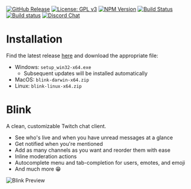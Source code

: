 [![GitHub Release](https://img.shields.io/github/release/cairthenn/Blink.svg?style=flat)](https://github.com/cairthenn/Blink/releases)
[![License: GPL v3](https://img.shields.io/badge/License-GPLv3-blue.svg)](https://www.gnu.org/licenses/gpl-3.0)
[![NPM Version](https://img.shields.io/npm/v/npm.svg?style=flat)](https://www.npmjs.com/)
[![Build Status](https://travis-ci.com/cairthenn/Blink.svg?branch=master)](https://travis-ci.com/cairthenn/Blink)
[![Build status](https://ci.appveyor.com/api/projects/status/0rf9ysedohiyy58w?svg=true)](https://ci.appveyor.com/project/cairthenn/blink-cxr13)
[![Discord Chat](https://img.shields.io/discord/551637138093899786.svg?logo=discord&colorB=7289da)](https://discord.gg/TpdwZcp)

# Installation

Find the latest release [here](https://github.com/cairthenn/Blink/releases) and download the appropriate file:

* Windows: `setup_win32-x64.exe`
    * Subsequent updates will be installed automatically
* MacOS: `blink-darwin-x64.zip`
* Linux: `blink-linux-x64.zip`

# Blink

A clean, customizable Twitch chat client.

* See who's live and when you have unread messages at a glance
* Get notified when you're mentioned
* Add as many channels as you want and reorder them with ease
* Inline moderation actions
* Autocomplete menu and tab-completion for users, emotes, and emoji
* And much more 😁

![Blink Preview](https://cairthenn.com/twitch/blink.png)
